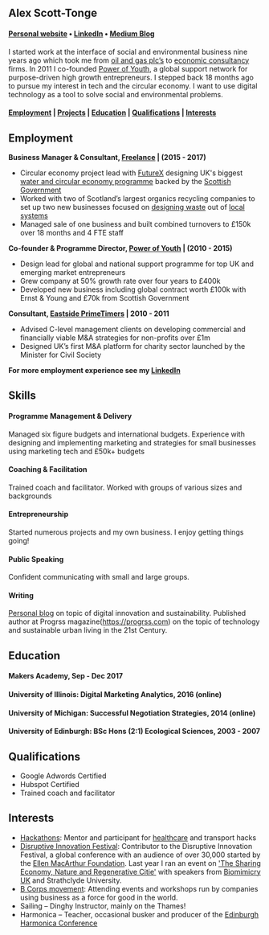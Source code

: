 ## Alex Scott-Tonge
#### [Personal website](http://scotttonge.com) • [LinkedIn](https://www.linkedin.com/in/alexscotttonge/) • [Medium Blog](https://medium.com/@alexscotttonge)

I started work at the interface of social and environmental business nine years ago which took me from [oil and gas plc’s](https://www.cairnenergy.com/) to [economic consultancy](https://www.trucost.com/) firms. In 2011 I co-founded [Power of Youth](http://power-of-youth.com/), a global support network for purpose-driven high growth entrepreneurs. I stepped back 18 months ago to pursue my interest in tech and the circular economy. I want to use digital technology as a   tool to solve social and environmental problems.

#### [Employment](#employment) | [Projects](#proejcts) | [Education](#education) | [Qualifications](#qualifications) | [Interests](#interests)

## Employment
**Business Manager & Consultant, [Freelance](www.scotttonge.com) | (2015 - 2017)**
- Circular economy project lead with [FutureX](http://www.futurexinnovation.com/) designing UK's biggest [water and circular economy programme](http://hydro-nations.com/cel/) backed by the [Scottish Government](https://www.sdi.co.uk/)
- Worked with two of Scotland’s largest organics recycling companies to set up two new businesses focused on
[designing waste](http://ecocollect.co.uk/) out of [local systems](http://growingforth.co.uk/about.html)
- Managed sale of one business and built combined turnovers to £150k over 18 months and 4 FTE staff
  
**Co-founder & Programme Director, [Power of Youth](http://power-of-youth.com/) | (2010 - 2015)**
- Design lead for global and national support programme for top UK and emerging market entrepreneurs
- Grew company at 50% growth rate over four years to £400k
- Developed new business including global contract worth £100k with Ernst & Young and £70k from Scottish Government

**Consultant, [Eastside PrimeTimers](https://ep-uk.org/) | 2010 - 2011**
- Advised C-level management clients on developing commercial and financially viable M&A strategies for non-profits over £1m
- Designed UK’s first M&A platform for charity sector
launched by the Minister for Civil Society

**For more employment experience see my [LinkedIn](https://www.linkedin.com/in/alexscotttonge/)**

## Skills


#### Programme Management & Delivery
Managed six figure budgets and international budgets. Experience with designing and implementing marketing and strategies for 
small businesses using marketing tech and £50k+ budgets

#### Coaching & Facilitation
Trained coach and facilitator. Worked with groups of various sizes and backgrounds  

#### Entrepreneurship
Started numerous projects and my own business. I enjoy getting things going!

#### Public Speaking 
Confident communicating with small and large groups.

#### Writing
[Personal blog](www.scotttonge.com) on topic of digital innovation and sustainability. Published author at Progrss magazine(https://progrss.com) on the topic of technology and sustainable urban living in the 21st Century.

## Education

#### Makers Academy, Sep - Dec 2017
#### University of Illinois: Digital Marketing Analytics, 2016 (online)
#### University of Michigan: Successful Negotiation Strategies, 2014 (online)
#### University of Edinburgh: BSc Hons (2:1) Ecological Sciences, 2003 - 2007 



## Qualifications
- Google Adwords Certified
- Hubspot Certified
- Trained coach and facilitator

## Interests
- [Hackathons](https://productforge.io/): Mentor and participant for [healthcare](https://scotttonge.com/2017/01/27/future-health-hack/) and transport hacks
- [Disruptive Innovation Festival](https://www.thinkdif.co/):  Contributor to the Disruptive Innovation Festival, a global conference with an audience of over 30,000 started by the [Ellen MacArthur Foundation](https://www.ellenmacarthurfoundation.org/). Last year I ran an event on ['The Sharing Economy, Nature and Regenerative Citie'](https://scotttonge.com/2016/10/28/what-does-the-sharing-economy-have-to-learn-from-nature/) with speakers from [Biomimicry UK](http://www.bio-uk.org/) and Strathclyde University.
- [B Corps movement](http://bcorporation.uk/): Attending events and workshops run by companies using business as a force for good in the world.
- Sailing – Dinghy Instructor, mainly on the Thames!
- Harmonica – Teacher, occasional busker and producer of the [Edinburgh Harmonica Conference](http://www.edinburghharmonica.com/)
